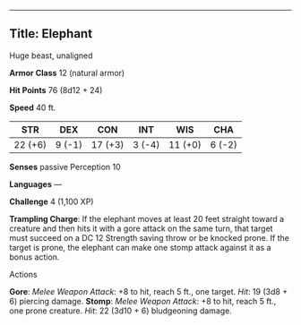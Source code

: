 -------------------------
Title: Elephant
-------------------------


Huge beast, unaligned

**Armor Class** 12 (natural armor)

**Hit Points** 76 (8d12 + 24)

**Speed** 40 ft.

| STR    | DEX     | CON     | INT     | WIS     | CHA
|---------| -------- |--------- |--------- |---------| --------
| 22 (+6)   | 9 (-1)   | 17 (+3)   | 3 (-4)   | 11 (+0)   | 6 (-2)

**Senses** passive Perception 10

**Languages** —

**Challenge** 4 (1,100 XP)


**Trampling Charge**: If the elephant moves at least 20 feet
straight toward a creature and then hits it with a gore attack on
the same turn, that target must succeed on a DC 12 Strength saving
throw or be knocked prone. If the target is prone, the elephant can
make one stomp attack against it as a bonus action.


Actions

**Gore**: *Melee Weapon Attack*: +8 to hit, reach 5 ft., one target.
*Hit*: 19 (3d8 + 6) piercing damage.
**Stomp**: *Melee Weapon Attack*: +8 to hit, reach 5 ft., one
prone creature. *Hit*: 22 (3d10 + 6) bludgeoning damage.


